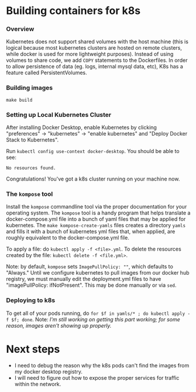 # Building containers for k8s

### Overview

Kubernetes does not support shared volumes with the host machine (this is logical because most kubernetes clusters are hosted on remote clusters, while docker is used for more lightweight purposes). Instead of using volumes to share code, we add `COPY` statements to the Dockerfiles. In order to allow persistence of data (eg. logs, internal mysql data, etc), K8s has a feature called PersistentVolumes.

### Building images

```make build```

### Setting up Local Kubernetes Cluster

After installing Docker Desktop, enable Kubernetes by clicking "preferences" -> "kubernetes" -> "enable kubernetes" and "Deploy Docker Stack to Kubernetes".

Run `kubectl config use-context docker-desktop`. You should be able to see:
```$ kubectl get po
No resources found.
```
Congratulations! You've got a k8s cluster running on your machine now.

### The `kompose` tool

Install the `kompose` commandline tool via the proper documentation for your operating system. The `kompose` tool is a handy program that helps translate a docker-compose.yml file into a bunch of yaml files that may be applied for kubernetes. The `make kompose-create-yamls` files creates a directory `yamls` and fills it with a bunch of kubernetes yml files that, when applied, are roughly equivalent to the docker-compose.yml file.

To apply a file: do `kubectl apply -f <file>.yml`. To delete the resources created by the file: `kubectl delete -f <file.yml>`.

Note: by default, `kompose` sets `ImagePullPolicy: ""`, which defaults to "Always." Until we configure kubernetes to pull images from our docker hub registry, we must manually edit the deployment.yml files to have "imagePullPolicy: ifNotPresent". This may be done manually or via `sed`.

### Deploying to k8s

To get all of your pods running, do `for $f in yamls/* ; do kubectl apply -f $f; done`. Note: *I'm still working on getting this part working; for some reason, images aren't showing up properly.*


# Next steps

* I need to debug the reason why the k8s pods can't find the images from my docker desktop registry.
* I will need to figure out how to expose the proper services for traffic within the network.
